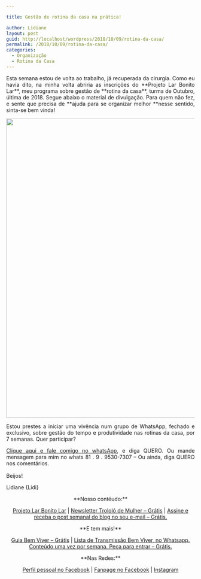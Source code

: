 ```yaml
---

title: Gestão de rotina da casa na prática!

author: Lidiane
layout: post
guid: http://localhost/wordpress/2018/10/09/rotina-da-casa/
permalink: /2018/10/09/rotina-da-casa/
categories:
  - Organização
  - Rotina da Casa
---
```

<p align="justify">
  Esta semana estou de volta ao trabalho, já recuperada da cirurgia. Como eu havia dito, na minha volta abriria as inscrições do **Projeto Lar Bonito Lar**, meu programa sobre gestão de **rotina da casa**, turma de Outubro, última de 2018. Segue abaixo o material de divulgação. Para quem não fez, e sente que precisa de **ajuda para se organizar melhor **nesse sentido, sinta-se bem vinda!
</p>

<p align="center">
  <img class="alignnone size-full wp-image-14721" src="http://www.trololodemulher.com.br/blog/wp-content/uploads/2018/10/inscricoesblog.jpg" alt="" width="800" height="800" />
</p>

<p align="justify">
  Estou prestes a iniciar uma vivência num grupo de WhatsApp, fechado e exclusivo, sobre gestão do tempo e produtividade nas rotinas da casa, por 7 semanas. Quer participar?
</p>

<p align="justify">
  <a href="https://bit.ly/2Ldn0bt" target="_blank" rel="noopener">Clique aqui e fale comigo no whatsApp</a>, e diga QUERO. Ou mande mensagem para mim no whats 81 . 9 . 9530-7307 &#8211; Ou ainda, diga QUERO nos comentários.
</p>

<p align="justify">
  Beijos! <img src="https://static.xx.fbcdn.net/images/emoji.php/v9/fce/1.5/16/1f618.png" alt="" width="16" height="16" />
</p>

<p align="justify">
  Lidiane {Lidi}
</p>

<p align="center">
  **Nosso contéudo:**
</p>

<p align="center">
  <a href="http://www.trololodemulher.com.br/projeto-lar-bonito-lar/" target="_blank" rel="noopener">Projeto Lar Bonito Lar</a> | <a href="http://www.trololodemulher.com.br/2018/02/28/newsletter/" target="_blank" rel="noopener">Newsletter Trololó de Mulher – Grátis</a> | <a href="https://feedburner.google.com/fb/a/mailverify?uri=blogBichaFemea&loc=en_US" target="_blank" rel="noopener">Assine e receba o post semanal do blog no seu e-mail – Grátis.</a>
</p>

<p align="center">
  **E tem mais!**
</p>

<p align="center">
  <a href="http://www.trololodemulher.com.br/2018/03/09/bem-viver/" target="_blank" rel="noopener">Guia Bem Viver – Grátis</a> | <a href="https://api.whatsapp.com/send?1=pt_BR&phone=5581995307307" target="_blank" rel="noopener">Lista de Transmissão Bem Viver, no Whatsapp. Conteúdo uma vez por semana. Peça para entrar – Grátis.</a>
</p>

<p align="center">
  **Nas Redes:**
</p>

<p align="center">
  <a href="https://www.facebook.com/lidiane.vasconcelos.94" target="_blank" rel="noopener">Perfil pessoal no Facebook</a> | <a href="https://www.facebook.com/TrololoMulher/" target="_blank" rel="noopener">Fanpage no Facebook</a> | <a href="https://www.instagram.com/trololodemulher/" target="_blank" rel="noopener">Instagram</a>
</p>

&nbsp;